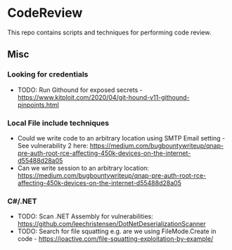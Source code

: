 # CodeReview
This repo contains scripts and techniques for performing code review.

## Misc

### Looking for credentials
* TODO: Run Githound for exposed secrets - https://www.kitploit.com/2020/04/git-hound-v11-githound-pinpoints.html

### Local File include techniques
* Could we write code to an arbitrary location using SMTP Email setting - See vulnerability 2 here: https://medium.com/bugbountywriteup/qnap-pre-auth-root-rce-affecting-450k-devices-on-the-internet-d55488d28a05
* Can we write session to an arbitrary location: https://medium.com/bugbountywriteup/qnap-pre-auth-root-rce-affecting-450k-devices-on-the-internet-d55488d28a05

### C#/.NET
* TODO: Scan .NET Assembly for vulnerabilities: https://github.com/leechristensen/DotNetDeserializationScanner
* TODO: Search for file squatting e.g. are we using FileMode.Create in code - https://ioactive.com/file-squatting-exploitation-by-example/